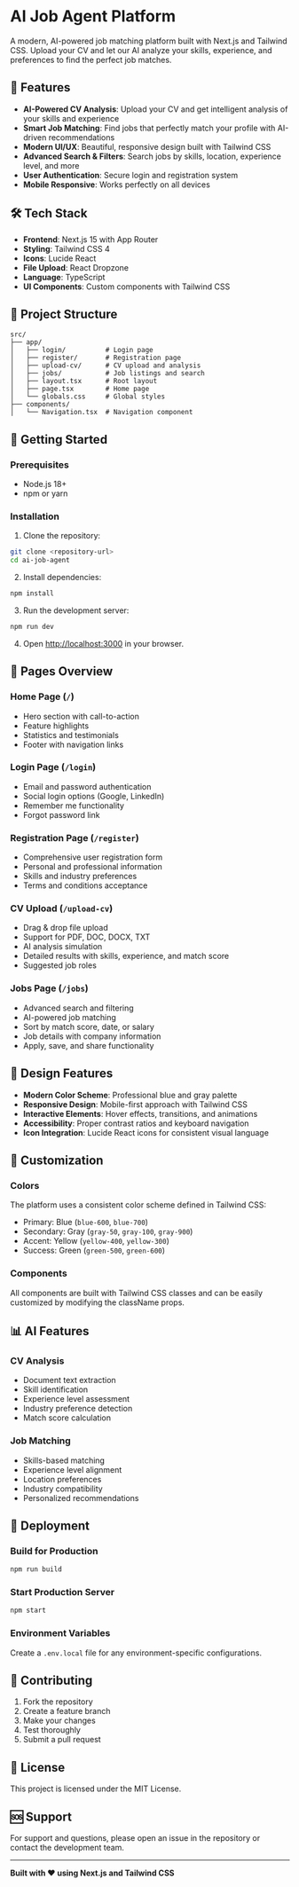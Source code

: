 # AI Job Agent Platform

A modern, AI-powered job matching platform built with Next.js and Tailwind CSS. Upload your CV and let our AI analyze your skills, experience, and preferences to find the perfect job matches.

## 🚀 Features

- **AI-Powered CV Analysis**: Upload your CV and get intelligent analysis of your skills and experience
- **Smart Job Matching**: Find jobs that perfectly match your profile with AI-driven recommendations
- **Modern UI/UX**: Beautiful, responsive design built with Tailwind CSS
- **Advanced Search & Filters**: Search jobs by skills, location, experience level, and more
- **User Authentication**: Secure login and registration system
- **Mobile Responsive**: Works perfectly on all devices

## 🛠️ Tech Stack

- **Frontend**: Next.js 15 with App Router
- **Styling**: Tailwind CSS 4
- **Icons**: Lucide React
- **File Upload**: React Dropzone
- **Language**: TypeScript
- **UI Components**: Custom components with Tailwind CSS

## 📁 Project Structure

```
src/
├── app/
│   ├── login/          # Login page
│   ├── register/       # Registration page
│   ├── upload-cv/      # CV upload and analysis
│   ├── jobs/           # Job listings and search
│   ├── layout.tsx      # Root layout
│   ├── page.tsx        # Home page
│   └── globals.css     # Global styles
├── components/
│   └── Navigation.tsx  # Navigation component
```

## 🚀 Getting Started

### Prerequisites

- Node.js 18+ 
- npm or yarn

### Installation

1. Clone the repository:
```bash
git clone <repository-url>
cd ai-job-agent
```

2. Install dependencies:
```bash
npm install
```

3. Run the development server:
```bash
npm run dev
```

4. Open [http://localhost:3000](http://localhost:3000) in your browser.

## 📱 Pages Overview

### Home Page (`/`)
- Hero section with call-to-action
- Feature highlights
- Statistics and testimonials
- Footer with navigation links

### Login Page (`/login`)
- Email and password authentication
- Social login options (Google, LinkedIn)
- Remember me functionality
- Forgot password link

### Registration Page (`/register`)
- Comprehensive user registration form
- Personal and professional information
- Skills and industry preferences
- Terms and conditions acceptance

### CV Upload (`/upload-cv`)
- Drag & drop file upload
- Support for PDF, DOC, DOCX, TXT
- AI analysis simulation
- Detailed results with skills, experience, and match score
- Suggested job roles

### Jobs Page (`/jobs`)
- Advanced search and filtering
- AI-powered job matching
- Sort by match score, date, or salary
- Job details with company information
- Apply, save, and share functionality

## 🎨 Design Features

- **Modern Color Scheme**: Professional blue and gray palette
- **Responsive Design**: Mobile-first approach with Tailwind CSS
- **Interactive Elements**: Hover effects, transitions, and animations
- **Accessibility**: Proper contrast ratios and keyboard navigation
- **Icon Integration**: Lucide React icons for consistent visual language

## 🔧 Customization

### Colors
The platform uses a consistent color scheme defined in Tailwind CSS:
- Primary: Blue (`blue-600`, `blue-700`)
- Secondary: Gray (`gray-50`, `gray-100`, `gray-900`)
- Accent: Yellow (`yellow-400`, `yellow-300`)
- Success: Green (`green-500`, `green-600`)

### Components
All components are built with Tailwind CSS classes and can be easily customized by modifying the className props.

## 📊 AI Features

### CV Analysis
- Document text extraction
- Skill identification
- Experience level assessment
- Industry preference detection
- Match score calculation

### Job Matching
- Skills-based matching
- Experience level alignment
- Location preferences
- Industry compatibility
- Personalized recommendations

## 🚀 Deployment

### Build for Production
```bash
npm run build
```

### Start Production Server
```bash
npm start
```

### Environment Variables
Create a `.env.local` file for any environment-specific configurations.

## 🤝 Contributing

1. Fork the repository
2. Create a feature branch
3. Make your changes
4. Test thoroughly
5. Submit a pull request

## 📄 License

This project is licensed under the MIT License.

## 🆘 Support

For support and questions, please open an issue in the repository or contact the development team.

---

**Built with ❤️ using Next.js and Tailwind CSS**
